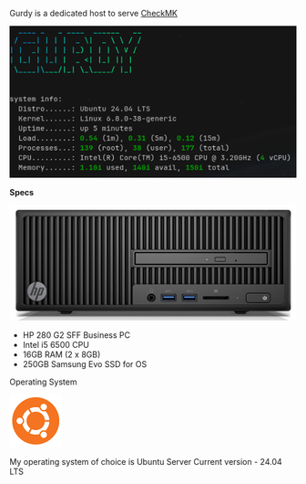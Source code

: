 Gurdy is a dedicated host to serve [CheckMK](https://docs.xanderman.co.uk/monitoring/#checkmk)

![](images/gurdy.png)

**Specs**

![](<images/HP 280 G2 SFF.jpg>)

- HP 280 G2 SFF Business PC  
- Intel i5 6500 CPU  
- 16GB RAM (2 x 8GB)
- 250GB Samsung Evo SSD for OS

Operating System

![](images/ubuntu.png)

My operating system of choice is Ubuntu Server
Current version - 24.04 LTS
